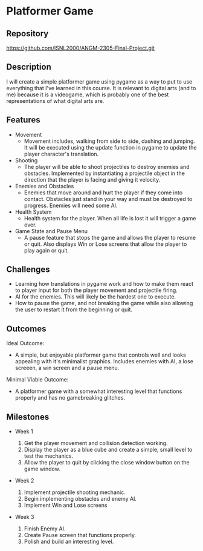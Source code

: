 # Platformer Game

## Repository
https://github.com/ISNL2000/ANGM-2305-Final-Project.git

## Description
I will create a simple platformer game using pygame as a way to put to use everything that I've learned in this course.
It is relevant to digital arts (and to me) because it is a videogame, which is probably one of the best representations of what digital arts are.

## Features
- Movement
    - Movement includes, walking from side to side, dashing and jumping. It will be executed using the update function in pygame to update the player character's translation.
- Shooting
    - The player will be able to shoot projectiles to destroy enemies and obstacles. Implemented by instantiating a projectile object in the direction that the player is facing and giving it velocity.
- Enemies and Obstacles
    - Enemies that move around and hurt the player if they come into contact. Obstacles just stand in your way and must be destroyed to progress. Enemies will need some AI.
- Health System
    - Health system for the player. When all life is lost it will trigger a game over.
- Game State and Pause Menu
    - A pause feature that stops the game and allows the player to resume or quit. Also displays Win or Lose screens that allow the player to play again or quit.

## Challenges
- Learning how translations in pygame work and how to make them react to player input for both the player movement and projectile firing.
- AI for the enemies. This will likely be the hardest one to execute.
- How to pause the game, and not breaking the game while also allowing the user to restart it from the beginning or quit.

## Outcomes
Ideal Outcome:
- A simple, but enjoyable platformer game that controls well and looks appealing with it's minimalist graphics. Includes enemies with AI, a lose screeen, a win screen and a pause menu.

Minimal Viable Outcome:
- A platformer game with a somewhat interesting level that functions properly and has no gamebreaking glitches.

## Milestones

- Week 1
    1. Get the player movement and collision detection working.
    2. Display the player as a blue cube and create a simple, small level to test the mechanics.
    3. Allow the player to quit by clicking the close window button on the game window.

- Week 2
    1. Implement projectile shooting mechanic. 
    2. Begin implementing obstacles and enemy AI.
    3. Implement Win and Lose screens

- Week 3
    1. Finish Enemy AI.
    2. Create Pause screen that functions properly.
    3. Polish and build an interesting level.